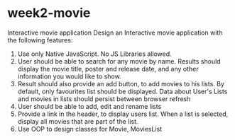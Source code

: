 # week2-movie
Interactive movie application
Design an Interactive movie application with the following features:
   1. Use only Native JavaScript. No JS Libraries allowed.
   2. User should be able to search for any movie by name. Results should display the movie title, poster and release date, and any other information you would like to show.
   3. Result should also provide an add button, to add movies to his lists. By default, only favourites list should be displayed. Data about User's Lists and movies in lists should persist between browser refresh
   4. User should be able to add, edit and rename lists
   5. Provide a link in the header, to display users list. When a list is selected, display all movies that are part of the list.
   6. Use OOP to design classes for Movie, MoviesList
